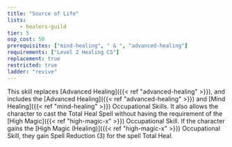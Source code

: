 ```yaml
---
title: "Source of Life"
lists:
    - healers-guild
tier: 5
osp_cost: 50
prerequisites: ["mind-healing", " & ", "advanced-healing"]
requirements: ["Level 2 Healing CS"]
replacement: true
restricted: true
ladder: "revive"
---
```

This skill replaces [Advanced Healing]({{< ref "advanced-healing" >}}), and includes the [Advanced Healing]({{< ref "advanced-healing" >}}) and [Mind Healing]({{< ref "mind-healing" >}}) Occupational Skills. It also allows the character to cast the Total Heal Spell without having the requirement of the [High Magic]({{< ref "high-magic-x" >}}) Occupational Skill. If the character gains the [High Magic (Healing)]({{< ref "high-magic-x" >}}) Occupational Skill, they gain Spell Reduction (3) for the spell Total Heal.